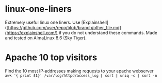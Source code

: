 # linux-one-liners
Extremely useful linux one liners. Use [Explainshell]([https://github.com/user/repo/blob/branch/other_file.md](https://explainshell.com/) if you do not understand these commands. Made and tested on AlmaLinux 8.6 (Sky Tiger).

# Apache 10 top visitors
Find the 10 most IP-addresses making requests to your apache webserver
`awk '{ print $1}' /var/log/httpd/access_log | sort | uniq -c | sort -n` <br />
